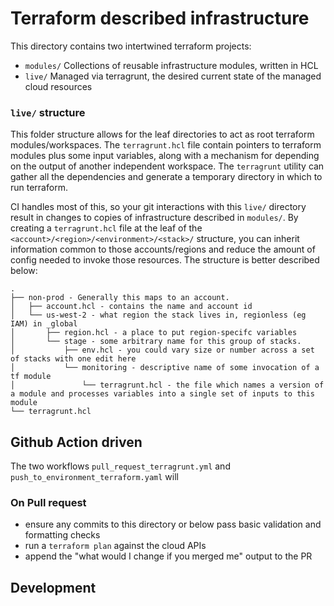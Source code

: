 # Terraform described infrastructure

This directory contains two intertwined terraform projects:

* `modules/` Collections of reusable infrastructure modules, written in HCL
* `live/` Managed via terragrunt, the desired current state of the managed cloud resources

### `live/` structure
This folder structure allows for the leaf directories to act as root terraform modules/workspaces. The `terragrunt.hcl` file contain pointers to terraform modules plus some input variables, along with a mechanism for depending on the output of another independent workspace. The `terragrunt` utility can gather all the dependencies and generate a temporary directory in which to run terraform. 

CI handles most of this, so your git interactions with this `live/` directory result in changes to copies of infrastructure described in `modules/`. 
By creating a `terragrunt.hcl` file at the leaf of the `<account>/<region>/<environment>/<stack>/` structure, you can inherit information common to those accounts/regions and reduce the amount of config needed to invoke those resources. The structure is better described below:

```
.
├── non-prod - Generally this maps to an account. 
│   ├── account.hcl - contains the name and account id
│   └── us-west-2 - what region the stack lives in, regionless (eg IAM) in _global
│       ├── region.hcl - a place to put region-specifc variables
│       └── stage - some arbitrary name for this group of stacks. 
│           ├── env.hcl - you could vary size or number across a set of stacks with one edit here
│           └── monitoring - descriptive name of some invocation of a tf module
│               └── terragrunt.hcl - the file which names a version of a module and processes variables into a single set of inputs to this module
└── terragrunt.hcl

```
  

## Github Action driven
The two workflows `pull_request_terragrunt.yml` and `push_to_environment_terraform.yaml` will

### On Pull request
* ensure any commits to this directory or below pass basic validation and formatting checks
* run a `terraform plan` against the cloud APIs
* append the "what would I change if you merged me" output to the PR

## Development